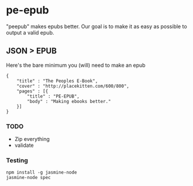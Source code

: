 # pe-epub

"peepub" makes epubs better.  Our goal is to make it as easy as possible to output a valid epub.

## JSON > EPUB
Here's the bare minimum you (will) need to make an epub

	{
		"title" : "The Peoples E-Book",
		"cover" : "http://placekitten.com/600/800",
		"pages" : [{
			"title" : "PE-EPUB",
			"body" : "Making ebooks better."
		}]
	}

### TODO
* Zip everything
* validate

### Testing
	npm install -g jasmine-node
	jasmine-node spec